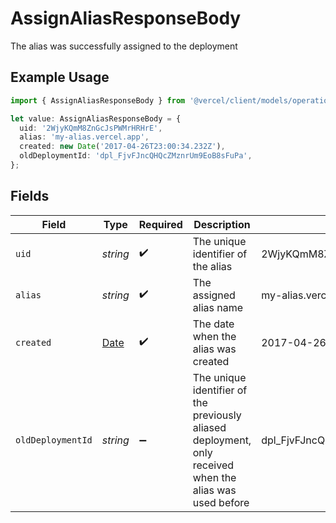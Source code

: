 # AssignAliasResponseBody

The alias was successfully assigned to the deployment

## Example Usage

```typescript
import { AssignAliasResponseBody } from '@vercel/client/models/operations';

let value: AssignAliasResponseBody = {
  uid: '2WjyKQmM8ZnGcJsPWMrHRHrE',
  alias: 'my-alias.vercel.app',
  created: new Date('2017-04-26T23:00:34.232Z'),
  oldDeploymentId: 'dpl_FjvFJncQHQcZMznrUm9EoB8sFuPa',
};
```

## Fields

| Field             | Type                                                                                          | Required           | Description                                                                                              | Example                          |
| ----------------- | --------------------------------------------------------------------------------------------- | ------------------ | -------------------------------------------------------------------------------------------------------- | -------------------------------- |
| `uid`             | _string_                                                                                      | :heavy_check_mark: | The unique identifier of the alias                                                                       | 2WjyKQmM8ZnGcJsPWMrHRHrE         |
| `alias`           | _string_                                                                                      | :heavy_check_mark: | The assigned alias name                                                                                  | my-alias.vercel.app              |
| `created`         | [Date](https://developer.mozilla.org/en-US/docs/Web/JavaScript/Reference/Global_Objects/Date) | :heavy_check_mark: | The date when the alias was created                                                                      | 2017-04-26T23:00:34.232Z         |
| `oldDeploymentId` | _string_                                                                                      | :heavy_minus_sign: | The unique identifier of the previously aliased deployment, only received when the alias was used before | dpl_FjvFJncQHQcZMznrUm9EoB8sFuPa |
